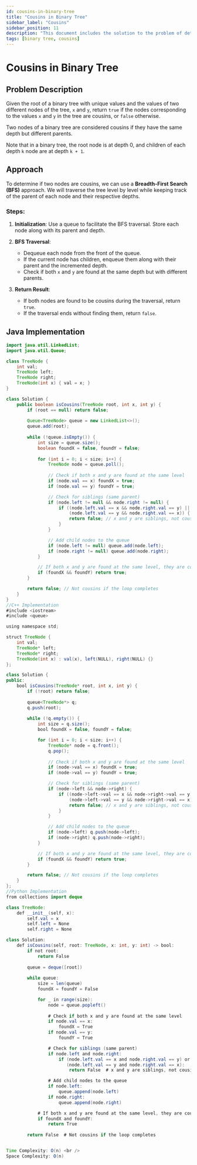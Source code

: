 ```yaml
---
id: cousins-in-binary-tree
title: "Cousins in Binary Tree"
sidebar_label: "Cousins"
sidebar_position: 11
description: "This document includes the solution to the problem of determining if two nodes in a binary tree are cousins, along with the approach and implementation."
tags: [binary tree, cousins]
---
```


# Cousins in Binary Tree

## Problem Description

Given the root of a binary tree with unique values and the values of two different nodes of the tree, `x` and `y`, return `true` if the nodes corresponding to the values `x` and `y` in the tree are cousins, or `false` otherwise.

Two nodes of a binary tree are considered cousins if they have the same depth but different parents.

Note that in a binary tree, the root node is at depth 0, and children of each depth `k` node are at depth `k + 1`.

## Approach

To determine if two nodes are cousins, we can use a **Breadth-First Search (BFS)** approach. We will traverse the tree level by level while keeping track of the parent of each node and their respective depths.

### Steps:

1. **Initialization**: Use a queue to facilitate the BFS traversal. Store each node along with its parent and depth.

2. **BFS Traversal**:
   - Dequeue each node from the front of the queue.
   - If the current node has children, enqueue them along with their parent and the incremented depth.
   - Check if both `x` and `y` are found at the same depth but with different parents.

3. **Return Result**:
   - If both nodes are found to be cousins during the traversal, return `true`.
   - If the traversal ends without finding them, return `false`.

## Java Implementation

```java
import java.util.LinkedList;
import java.util.Queue;

class TreeNode {
    int val;
    TreeNode left;
    TreeNode right;
    TreeNode(int x) { val = x; }
}

class Solution {
    public boolean isCousins(TreeNode root, int x, int y) {
        if (root == null) return false;
        
        Queue<TreeNode> queue = new LinkedList<>();
        queue.add(root);
        
        while (!queue.isEmpty()) {
            int size = queue.size();
            boolean foundX = false, foundY = false;
            
            for (int i = 0; i < size; i++) {
                TreeNode node = queue.poll();
                
                // Check if both x and y are found at the same level
                if (node.val == x) foundX = true;
                if (node.val == y) foundY = true;

                // Check for siblings (same parent)
                if (node.left != null && node.right != null) {
                    if ((node.left.val == x && node.right.val == y) || 
                        (node.left.val == y && node.right.val == x)) {
                        return false; // x and y are siblings, not cousins
                    }
                }

                // Add child nodes to the queue
                if (node.left != null) queue.add(node.left);
                if (node.right != null) queue.add(node.right);
            }

            // If both x and y are found at the same level, they are cousins
            if (foundX && foundY) return true;
        }

        return false; // Not cousins if the loop completes
    }
}
//C++ Implementation
#include <iostream>
#include <queue>

using namespace std;

struct TreeNode {
    int val;
    TreeNode* left;
    TreeNode* right;
    TreeNode(int x) : val(x), left(NULL), right(NULL) {}
};

class Solution {
public:
    bool isCousins(TreeNode* root, int x, int y) {
        if (!root) return false;
        
        queue<TreeNode*> q;
        q.push(root);
        
        while (!q.empty()) {
            int size = q.size();
            bool foundX = false, foundY = false;

            for (int i = 0; i < size; i++) {
                TreeNode* node = q.front();
                q.pop();
                
                // Check if both x and y are found at the same level
                if (node->val == x) foundX = true;
                if (node->val == y) foundY = true;

                // Check for siblings (same parent)
                if (node->left && node->right) {
                    if ((node->left->val == x && node->right->val == y) ||
                        (node->left->val == y && node->right->val == x)) {
                        return false; // x and y are siblings, not cousins
                    }
                }

                // Add child nodes to the queue
                if (node->left) q.push(node->left);
                if (node->right) q.push(node->right);
            }

            // If both x and y are found at the same level, they are cousins
            if (foundX && foundY) return true;
        }

        return false; // Not cousins if the loop completes
    }
};
//Python Implementation
from collections import deque

class TreeNode:
    def __init__(self, x):
        self.val = x
        self.left = None
        self.right = None

class Solution:
    def isCousins(self, root: TreeNode, x: int, y: int) -> bool:
        if not root:
            return False
        
        queue = deque([root])
        
        while queue:
            size = len(queue)
            foundX = foundY = False

            for _ in range(size):
                node = queue.popleft()
                
                # Check if both x and y are found at the same level
                if node.val == x:
                    foundX = True
                if node.val == y:
                    foundY = True

                # Check for siblings (same parent)
                if node.left and node.right:
                    if (node.left.val == x and node.right.val == y) or \
                       (node.left.val == y and node.right.val == x):
                        return False  # x and y are siblings, not cousins

                # Add child nodes to the queue
                if node.left:
                    queue.append(node.left)
                if node.right:
                    queue.append(node.right)

            # If both x and y are found at the same level, they are cousins
            if foundX and foundY:
                return True
        
        return False  # Not cousins if the loop completes


Time Complexity: O(n) <br />
Space Complexity: O(n)